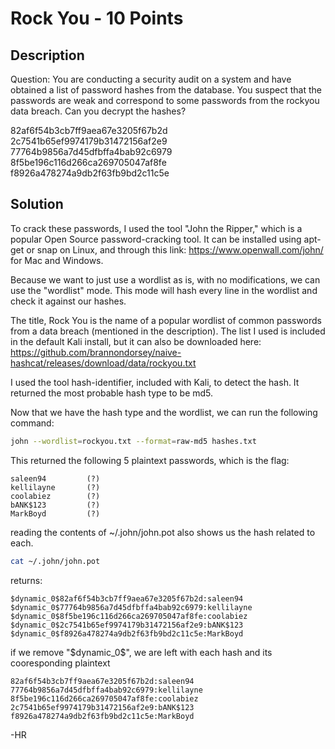 # Rock You - 10 Points
## Description
Question: You are conducting a security audit on a system and have obtained a list of password hashes from the database. You suspect that the passwords are weak and correspond to some passwords from the rockyou data breach. Can you decrypt the hashes?

82af6f54b3cb7ff9aea67e3205f67b2d 2c7541b65ef9974179b31472156af2e9 77764b9856a7d45dfbffa4bab92c6979 8f5be196c116d266ca269705047af8fe f8926a478274a9db2f63fb9bd2c11c5e

## Solution
To crack these passwords, I used the tool "John the Ripper," which is a popular Open Source password-cracking tool. It can be installed using apt-get or snap on Linux, and through this link: https://www.openwall.com/john/ for Mac and Windows.

Because we want to just use a wordlist as is, with no modifications, we can use the "wordlist" mode. This mode will hash every line in the wordlist and check it against our hashes.

The title, Rock You is the name of a popular wordlist of common passwords from a data breach (mentioned in the description). The list I used is included in the default Kali install, but it can also be downloaded here: https://github.com/brannondorsey/naive-hashcat/releases/download/data/rockyou.txt

I used the tool hash-identifier, included with Kali, to detect the hash. It returned the most probable hash type to be md5.

Now that we have the hash type and the wordlist, we can run the following command:

```zsh
john --wordlist=rockyou.txt --format=raw-md5 hashes.txt
```

This returned the following 5 plaintext passwords, which is the flag:
```
saleen94         (?)
kellilayne       (?)
coolabiez        (?)
bANK$123         (?)
MarkBoyd         (?)
```

reading the contents of ~/.john/john.pot also shows us the hash related to each.
```zsh
cat ~/.john/john.pot
```
returns:
```
$dynamic_0$82af6f54b3cb7ff9aea67e3205f67b2d:saleen94
$dynamic_0$77764b9856a7d45dfbffa4bab92c6979:kellilayne
$dynamic_0$8f5be196c116d266ca269705047af8fe:coolabiez
$dynamic_0$2c7541b65ef9974179b31472156af2e9:bANK$123
$dynamic_0$f8926a478274a9db2f63fb9bd2c11c5e:MarkBoyd
```
if we remove "$dynamic_0\$", we are left with each hash and its cooresponding plaintext

```
82af6f54b3cb7ff9aea67e3205f67b2d:saleen94
77764b9856a7d45dfbffa4bab92c6979:kellilayne
8f5be196c116d266ca269705047af8fe:coolabiez
2c7541b65ef9974179b31472156af2e9:bANK$123
f8926a478274a9db2f63fb9bd2c11c5e:MarkBoyd
```

-HR